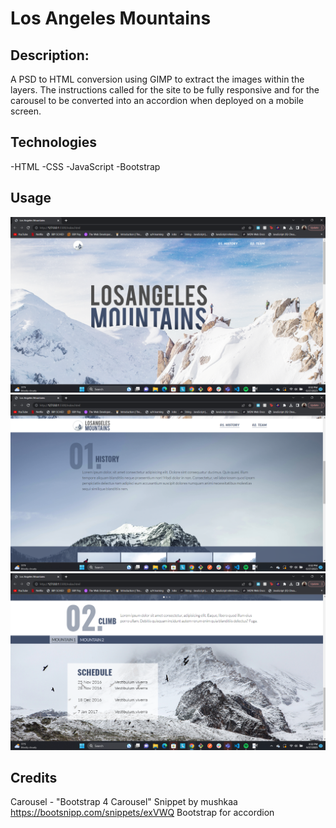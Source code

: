# Los Angeles Mountains

## Description:

A PSD to HTML conversion using GIMP to extract the images within the layers. The instructions called for the site to be fully responsive and for the carousel to be converted into an accordion when deployed on a mobile screen. 

## Technologies
-HTML
-CSS
-JavaScript
-Bootstrap

## Usage

![first ss](images/use1.png)
![second ss](images/use2.png)
![third ss](images/use3.png)

## Credits

Carousel - "Bootstrap 4 Carousel" Snippet by mushkaa https://bootsnipp.com/snippets/exVWQ
Bootstrap for accordion